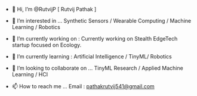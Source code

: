 - 👋 Hi, I’m @RutvijP [ Rutvij Pathak ]

- 👀 I’m interested in ...
Synthetic Sensors / Wearable Computing / Machine Learning / Robotics

- 🌱 I’m currently working on :
Currently working on Stealth EdgeTech startup focused on Ecology.

- 🌱 I’m currently learning :
Artificial Intelligence / TinyML/ Robotics 

- 💞️ I’m looking to collaborate on ...
TinyML Research  / Applied Machine Learning / HCI

- 📫 How to reach me ...
Email : pathakrutvij541@gmail.com 


<!---
RutvijP/RutvijP is a ✨ special ✨ repository because its `README.md` (this file) appears on your GitHub profile.
You can click the Preview link to take a look at your changes.
--->
